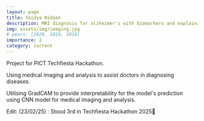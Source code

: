 ```yaml
---
layout: page
title: Vaidya Nidaan
description: MRI diagnosis for alzheimer's with biomarkers and explainability using ml and medical imaging
img: assets/img/imaging.jpg
# years: [2020, 2019, 2018]
importance: 2
category: current
---
```


Project for PICT Techfiesta Hackathon.

Using medical imaging and analysis to assist doctors in diagnosing diseases. 

Utilising GradCAM to provide interpretability for the model's prediction using CNN model for medical imaging and analysis.


Edit: (23/02/25) : Stood 3rd in Techfiesta Hackathon 2025🥳

